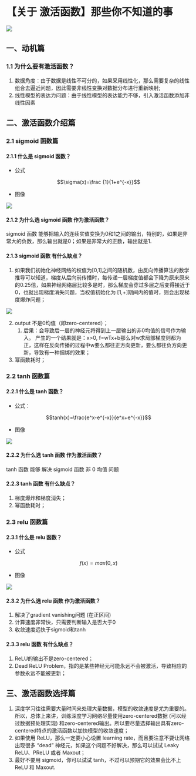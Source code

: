 # 【关于 激活函数】那些你不知道的事

![](img/激活函数.png)

## 一、动机篇

### 1.1 为什么要有激活函数？

1. 数据角度：由于数据是线性不可分的，如果采用线性化，那么需要复杂的线性组合去逼近问题，因此需要非线性变换对数据分布进行重新映射;
2. 线性模型的表达力问题：由于线性模型的表达能力不够，引入激活函数添加非线性因素

## 二、激活函数介绍篇

### 2.1 sigmoid 函数篇

#### 2.1.1 什么是 sigmoid 函数？

- 公式
  
$$\sigma(x)=\frac {1}{1+e^{-x}}$$

- 图像

![](img/微信截图_20201228220004.png)

#### 2.1.2 为什么选 sigmoid 函数 作为激活函数？

sigmoid 函数 能够把输入的连续实值变换为0和1之间的输出，特别的，如果是非常大的负数，那么输出就是0；如果是非常大的正数，输出就是1.

#### 2.1.3 sigmoid 函数 有什么缺点？

1. 如果我们初始化神经网络的权值为[0,1]之间的随机数，由反向传播算法的数学推导可以知道，梯度从后向前传播时，每传递一层梯度值都会下降为原来原来的0.25倍，如果神经网络层比较多是时，那么梯度会穿过多层之后变得接近于0，也就出现梯度消失问题，当权值初始化为 [1,+]期间内的值时，则会出现梯度爆炸问题；

![](img/微信截图_20201228220429.png)

2. output 不是0均值（即zero-centered）；
   1. 后果：会导致后一层的神经元将得到上一层输出的非0均值的信号作为输入。 产生的一个结果就是：x>0, f=wTx+b那么对w求局部梯度则都为正，这样在反向传播的过程中w要么都往正方向更新，要么都往负方向更新，导致有一种捆绑的效果；
3. 幂函数耗时；

### 2.2 tanh 函数篇

#### 2.2.1 什么是 tanh 函数？

- 公式：

$$tanh(x)=\frac{e^x-e^{-x}}{e^x+e^{-x}}$$

- 图像

![](img/微信截图_20201228220549.png)

#### 2.2.2 为什么选 tanh 函数 作为激活函数？

tanh 函数 能够 解决 sigmoid 函数 非 0 均值 问题

#### 2.2.3 tanh 函数 有什么缺点？

1. 梯度爆炸和梯度消失；
2. 幂函数耗时；

### 2.3 relu 函数篇

#### 2.3.1 什么是 relu 函数？

- 公式

$$f(x)=max(0, x)$$

- 图像

![](img/微信截图_20201228220848.png)

#### 2.3.2 为什么选 relu 函数 作为激活函数？

1. 解决了gradient vanishing问题 (在正区间)
2. 计算速度非常快，只需要判断输入是否大于0
3. 收敛速度远快于sigmoid和tanh

#### 2.3.3 relu 函数 有什么缺点？

1. ReLU的输出不是zero-centered；
2. Dead ReLU Problem，指的是某些神经元可能永远不会被激活，导致相应的参数永远不能被更新；

## 三、激活函数选择篇

1. 深度学习往往需要大量时间来处理大量数据，模型的收敛速度是尤为重要的。所以，总体上来讲，训练深度学习网络尽量使用zero-centered数据 (可以经过数据预处理实现) 和zero-centered输出。所以要尽量选择输出具有zero-centered特点的激活函数以加快模型的收敛速度；
2. 如果使用 ReLU，那么一定要小心设置 learning rate，而且要注意不要让网络出现很多 “dead” 神经元，如果这个问题不好解决，那么可以试试 Leaky ReLU、PReLU 或者 Maxout；
3. 最好不要用 sigmoid，你可以试试 tanh，不过可以预期它的效果会比不上 ReLU 和 Maxout.



